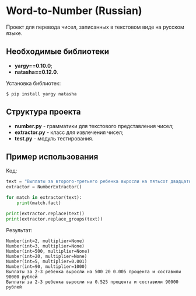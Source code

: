 # Word-to-Number (Russian)

Проект для перевода чисел, записанных в текстовом виде на русском языке.

## Необходимые библиотеки

* **yargy==0.10.0**;
* **natasha==0.12.0**.

Установка библиотек:

`$ pip install yargy natasha`

## Структура проекта

* **number.py** - грамматики для текстового представления чисел;
* **extractor.py** - класс для извлечения чисел;
* **test.py** - модуль тестирования.

## Пример использования

Код:

```python
text = "Выплаты за второго-третьего ребенка выросли на пятьсот двадцать пять тысячных процента и составили 90 тысяч рублей"
extractor = NumberExtractor()

for match in extractor(text):
    print(match.fact)

print(extractor.replace(text))
print(extractor.replace_groups(text))
```

Результат:

```shell
Number(int=2, multiplier=None)
Number(int=3, multiplier=None)
Number(int=500, multiplier=None)
Number(int=20, multiplier=None)
Number(int=5, multiplier=0.001)
Number(int=90, multiplier=1000)
Выплаты за 2-3 ребенка выросли на 500 20 0.005 процента и составили 90000 рублей
Выплаты за 2-3 ребенка выросли на 0.525 процента и составили 90000 рублей
```
